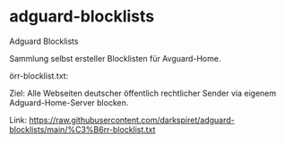 # adguard-blocklists
Adguard Blocklists

Sammlung selbst ersteller Blocklisten für Avguard-Home.

örr-blocklist.txt:

Ziel: Alle Webseiten deutscher öffentlich rechtlicher Sender via eigenem Adguard-Home-Server blocken.

Link: https://raw.githubusercontent.com/darkspiret/adguard-blocklists/main/%C3%B6rr-blocklist.txt
